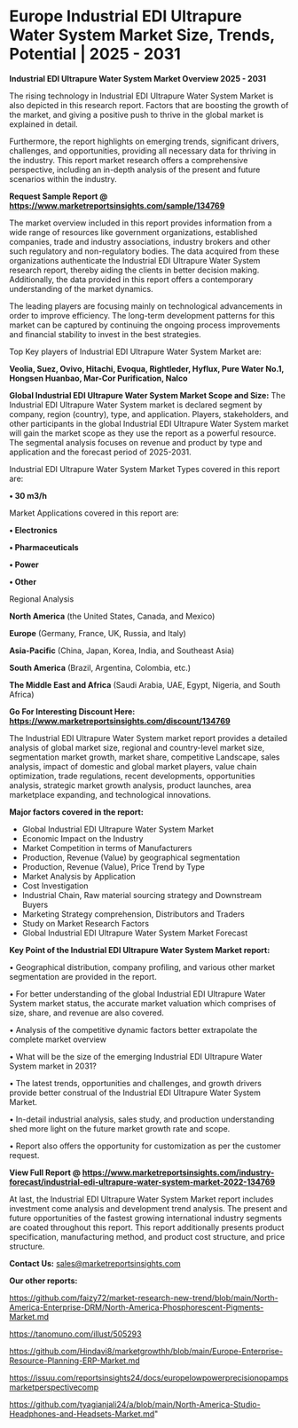 # Europe Industrial EDI Ultrapure Water System Market Size, Trends, Potential | 2025 - 2031

<Strong> Industrial EDI Ultrapure Water System Market Overview 2025 - 2031</strong>

The rising technology in Industrial EDI Ultrapure Water System Market is also depicted in this research report. Factors that are boosting the growth of the market, and giving a positive push to thrive in the global market is explained in detail.

Furthermore, the report highlights on emerging trends, significant drivers, challenges, and opportunities, providing all necessary data for thriving in the industry. This report market research offers a comprehensive perspective, including an in-depth analysis of the present and future scenarios within the industry.

<strong>Request Sample Report @ <a href=https://www.marketreportsinsights.com/sample/134769>https://www.marketreportsinsights.com/sample/134769</a></strong>

The market overview included in this report provides information from a wide range of resources like government organizations, established companies, trade and industry associations, industry brokers and other such regulatory and non-regulatory bodies. The data acquired from these organizations authenticate the Industrial EDI Ultrapure Water System research report, thereby aiding the clients in better decision making. Additionally, the data provided in this report offers a contemporary understanding of the market dynamics.

The leading players are focusing mainly on technological advancements in order to improve efficiency. The long-term development patterns for this market can be captured by continuing the ongoing process improvements and financial stability to invest in the best strategies.

Top Key players of Industrial EDI Ultrapure Water System Market are:

<strong>Veolia, Suez, Ovivo, Hitachi, Evoqua, Rightleder, Hyflux, Pure Water No.1, Hongsen Huanbao, Mar-Cor Purification, Nalco</strong>

<strong><b>Global Industrial EDI Ultrapure Water System Market Scope and Size:</b></strong>
The Industrial EDI Ultrapure Water System market is declared segment by company, region (country), type, and application. Players, stakeholders, and other participants in the global Industrial EDI Ultrapure Water System market will gain the market scope as they use the report as a powerful resource. The segmental analysis focuses on revenue and product by type and application and the forecast period of 2025-2031.

Industrial EDI Ultrapure Water System Market Types covered in this report are:

<strong>• 30 m3/h</strong>

Market Applications covered in this report are:

<strong>• Electronics

• Pharmaceuticals

• Power

• Other</strong> 

Regional Analysis

<strong>North America</strong> (the United States, Canada, and Mexico)

<strong>Europe</strong> (Germany, France, UK, Russia, and Italy)

<strong>Asia-Pacific</strong> (China, Japan, Korea, India, and Southeast Asia)

<strong>South America</strong> (Brazil, Argentina, Colombia, etc.)

<strong>The Middle East and Africa</strong> (Saudi Arabia, UAE, Egypt, Nigeria, and South Africa)

<strong>Go For Interesting Discount Here: <a href=https://www.marketreportsinsights.com/discount/134769>https://www.marketreportsinsights.com/discount/134769</a></strong>

The Industrial EDI Ultrapure Water System market report provides a detailed analysis of global market size, regional and country-level market size, segmentation market growth, market share, competitive Landscape, sales analysis, impact of domestic and global market players, value chain optimization, trade regulations, recent developments, opportunities analysis, strategic market growth analysis, product launches, area marketplace expanding, and technological innovations.

<strong><b>Major factors covered in the report:</b></strong>
<ul>
  <li>Global Industrial EDI Ultrapure Water System Market </li>
  <li>Economic Impact on the Industry</li>
  <li>Market Competition in terms of Manufacturers</li>
  <li>Production, Revenue (Value) by geographical segmentation</li>
  <li>Production, Revenue (Value), Price Trend by Type</li>
  <li>Market Analysis by Application</li>
  <li>Cost Investigation</li>
  <li>Industrial Chain, Raw material sourcing strategy and Downstream Buyers</li>
  <li>Marketing Strategy comprehension, Distributors and Traders</li>
  <li>Study on Market Research Factors</li>
  <li>Global Industrial EDI Ultrapure Water System Market Forecast</li>
</ul>

<strong><b>Key Point of the Industrial EDI Ultrapure Water System Market report:</b></strong>

• Geographical distribution, company profiling, and various other market segmentation are provided in the report.

• For better understanding of the global Industrial EDI Ultrapure Water System market status, the accurate market valuation which comprises of size, share, and revenue are also covered.

• Analysis of the competitive dynamic factors better extrapolate the complete market overview

• What will be the size of the emerging Industrial EDI Ultrapure Water System market in 2031?

• The latest trends, opportunities and challenges, and growth drivers provide better construal of the Industrial EDI Ultrapure Water System Market.

• In-detail industrial analysis, sales study, and production understanding shed more light on the future market growth rate and scope.

• Report also offers the opportunity for customization as per the customer request.

<strong><b>View Full Report @ <a href=https://www.marketreportsinsights.com/industry-forecast/industrial-edi-ultrapure-water-system-market-2022-134769>https://www.marketreportsinsights.com/industry-forecast/industrial-edi-ultrapure-water-system-market-2022-134769</a></b></strong>


At last, the Industrial EDI Ultrapure Water System Market report includes investment come analysis and development trend analysis. The present and future opportunities of the fastest growing international industry segments are coated throughout this report. This report additionally presents product specification, manufacturing method, and product cost structure, and price structure.

<strong>Contact Us:</strong>
sales@marketreportsinsights.com

<strong>Our other reports:</strong>

<a href=https://github.com/faizy72/market-research-new-trend/blob/main/North-America-Enterprise-DRM/North-America-Phosphorescent-Pigments-Market.md>https://github.com/faizy72/market-research-new-trend/blob/main/North-America-Enterprise-DRM/North-America-Phosphorescent-Pigments-Market.md</a>

<a href=https://tanomuno.com/illust/505293>https://tanomuno.com/illust/505293</a>

<a href=https://github.com/Hindavi8/marketgrowthh/blob/main/Europe-Enterprise-Resource-Planning-ERP-Market.md>https://github.com/Hindavi8/marketgrowthh/blob/main/Europe-Enterprise-Resource-Planning-ERP-Market.md</a>

<a href=https://issuu.com/reportsinsights24/docs/europelowpowerprecisionopampsmarketperspectivecomp>https://issuu.com/reportsinsights24/docs/europelowpowerprecisionopampsmarketperspectivecomp</a>

<a href=https://github.com/tyagianjali24/a/blob/main/North-America-Studio-Headphones-and-Headsets-Market.md>https://github.com/tyagianjali24/a/blob/main/North-America-Studio-Headphones-and-Headsets-Market.md</a>"
